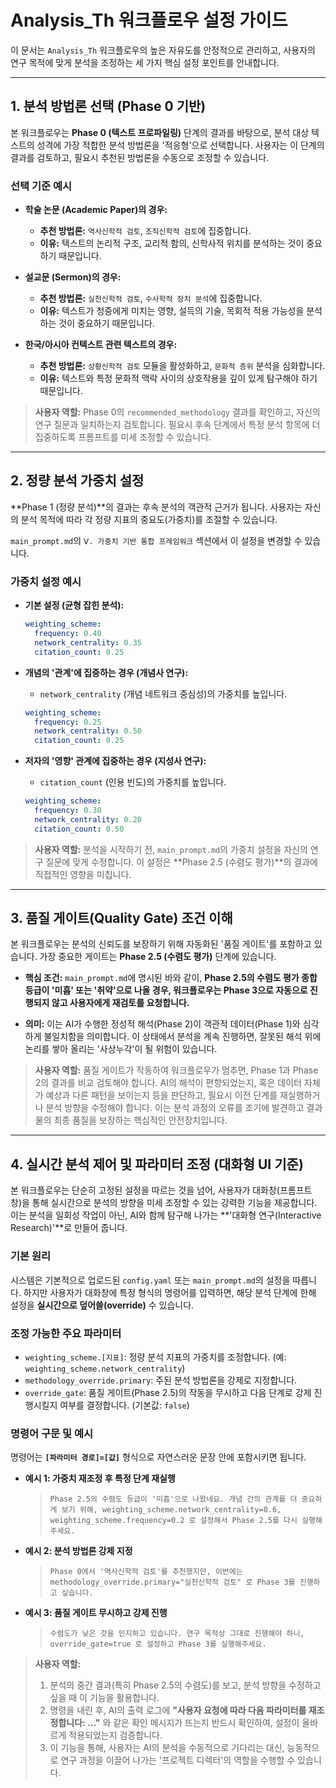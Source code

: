 # Analysis_Th 워크플로우 설정 가이드

이 문서는 `Analysis_Th` 워크플로우의 높은 자유도를 안정적으로 관리하고, 사용자의 연구 목적에 맞게 분석을 조정하는 세 가지 핵심 설정 포인트를 안내합니다.

---

## 1. 분석 방법론 선택 (Phase 0 기반)

본 워크플로우는 **Phase 0 (텍스트 프로파일링)** 단계의 결과를 바탕으로, 분석 대상 텍스트의 성격에 가장 적합한 분석 방법론을 '적응형'으로 선택합니다. 사용자는 이 단계의 결과를 검토하고, 필요시 추천된 방법론을 수동으로 조정할 수 있습니다.

### 선택 기준 예시

* **학술 논문 (Academic Paper)의 경우:**
    * **추천 방법론:** `역사신학적 검토`, `조직신학적 검토`에 집중합니다.
    * **이유:** 텍스트의 논리적 구조, 교리적 함의, 신학사적 위치를 분석하는 것이 중요하기 때문입니다.

* **설교문 (Sermon)의 경우:**
    * **추천 방법론:** `실천신학적 검토`, `수사학적 장치 분석`에 집중합니다.
    * **이유:** 텍스트가 청중에게 미치는 영향, 설득의 기술, 목회적 적용 가능성을 분석하는 것이 중요하기 때문입니다.

* **한국/아시아 컨텍스트 관련 텍스트의 경우:**
    * **추천 방법론:** `상황신학적 검토` 모듈을 활성화하고, `문화적 층위` 분석을 심화합니다.
    * **이유:** 텍스트와 특정 문화적 맥락 사이의 상호작용을 깊이 있게 탐구해야 하기 때문입니다.

> **사용자 역할:** Phase 0의 `recommended_methodology` 결과를 확인하고, 자신의 연구 질문과 일치하는지 검토합니다. 필요시 후속 단계에서 특정 분석 항목에 더 집중하도록 프롬프트를 미세 조정할 수 있습니다.

---

## 2. 정량 분석 가중치 설정

**Phase 1 (정량 분석)**의 결과는 후속 분석의 객관적 근거가 됩니다. 사용자는 자신의 분석 목적에 따라 각 정량 지표의 중요도(가중치)를 조절할 수 있습니다.

`main_prompt.md`의 `Ⅴ. 가중치 기반 통합 프레임워크` 섹션에서 이 설정을 변경할 수 있습니다.

### 가중치 설정 예시

* **기본 설정 (균형 잡힌 분석):**

    ```yaml
    weighting_scheme:
      frequency: 0.40
      network_centrality: 0.35
      citation_count: 0.25
    ```

* **개념의 '관계'에 집중하는 경우 (개념사 연구):**
    * `network_centrality` (개념 네트워크 중심성)의 가중치를 높입니다.

    ```yaml
    weighting_scheme:
      frequency: 0.25
      network_centrality: 0.50
      citation_count: 0.25
    ```

* **저자의 '영향' 관계에 집중하는 경우 (지성사 연구):**
    * `citation_count` (인용 빈도)의 가중치를 높입니다.

    ```yaml
    weighting_scheme:
      frequency: 0.30
      network_centrality: 0.20
      citation_count: 0.50
    ```

> **사용자 역할:** 분석을 시작하기 전, `main_prompt.md`의 가중치 설정을 자신의 연구 질문에 맞게 수정합니다. 이 설정은 **Phase 2.5 (수렴도 평가)**의 결과에 직접적인 영향을 미칩니다.

---

## 3. 품질 게이트(Quality Gate) 조건 이해

본 워크플로우는 분석의 신뢰도를 보장하기 위해 자동화된 '품질 게이트'를 포함하고 있습니다. 가장 중요한 게이트는 **Phase 2.5 (수렴도 평가)** 단계에 있습니다.

* **핵심 조건:** `main_prompt.md`에 명시된 바와 같이, **Phase 2.5의 수렴도 평가 종합 등급이 '미흡' 또는 '취약'으로 나올 경우, 워크플로우는 Phase 3으로 자동으로 진행되지 않고 사용자에게 재검토를 요청합니다.**

* **의미:** 이는 AI가 수행한 정성적 해석(Phase 2)이 객관적 데이터(Phase 1)와 심각하게 불일치함을 의미합니다. 이 상태에서 분석을 계속 진행하면, 잘못된 해석 위에 논리를 쌓아 올리는 '사상누각'이 될 위험이 있습니다.

> **사용자 역할:** 품질 게이트가 작동하여 워크플로우가 멈추면, Phase 1과 Phase 2의 결과를 비교 검토해야 합니다. AI의 해석이 편향되었는지, 혹은 데이터 자체가 예상과 다른 패턴을 보이는지 등을 판단하고, 필요시 이전 단계를 재실행하거나 분석 방향을 수정해야 합니다. 이는 분석 과정의 오류를 조기에 발견하고 결과물의 최종 품질을 보장하는 핵심적인 안전장치입니다.

---

## 4. 실시간 분석 제어 및 파라미터 조정 (대화형 UI 기준)

본 워크플로우는 단순히 고정된 설정을 따르는 것을 넘어, 사용자가 대화창(프롬프트 창)을 통해 실시간으로 분석의 방향을 미세 조정할 수 있는 강력한 기능을 제공합니다. 이는 분석을 일회성 작업이 아닌, AI와 함께 탐구해 나가는 **'대화형 연구(Interactive Research)'**로 만들어 줍니다.

### 기본 원리

시스템은 기본적으로 업로드된 `config.yaml` 또는 `main_prompt.md`의 설정을 따릅니다. 하지만 사용자가 대화창에 특정 형식의 명령어를 입력하면, 해당 분석 단계에 한해 설정을 **실시간으로 덮어쓸(override)** 수 있습니다.

### 조정 가능한 주요 파라미터

* `weighting_scheme.[지표]`: 정량 분석 지표의 가중치를 조정합니다. (예: `weighting_scheme.network_centrality`)
* `methodology_override.primary`: 주된 분석 방법론을 강제로 지정합니다.
* `override_gate`: 품질 게이트(Phase 2.5)의 작동을 무시하고 다음 단계로 강제 진행시킬지 여부를 결정합니다. (기본값: `false`)

### 명령어 구문 및 예시

명령어는 **`[파라미터 경로]=[값]`** 형식으로 자연스러운 문장 안에 포함시키면 됩니다.

* **예시 1: 가중치 재조정 후 특정 단계 재실행**
    > `Phase 2.5의 수렴도 등급이 '미흡'으로 나왔네요. 개념 간의 관계를 더 중요하게 보기 위해, weighting_scheme.network_centrality=0.6, weighting_scheme.frequency=0.2 로 설정해서 Phase 2.5를 다시 실행해주세요.`

* **예시 2: 분석 방법론 강제 지정**
    > `Phase 0에서 '역사신학적 검토'를 추천했지만, 이번에는 methodology_override.primary="실천신학적 검토" 로 Phase 3를 진행하고 싶습니다.`

* **예시 3: 품질 게이트 무시하고 강제 진행**
    > `수렴도가 낮은 것을 인지하고 있습니다. 연구 목적상 그대로 진행해야 하니, override_gate=true 로 설정하고 Phase 3를 실행해주세요.`

> **사용자 역할:**
>
> 1. 분석의 중간 결과(특히 Phase 2.5의 수렴도)를 보고, 분석 방향을 수정하고 싶을 때 이 기능을 활용합니다.
> 2. 명령을 내린 후, AI의 출력 로그에 **"사용자 요청에 따라 다음 파라미터를 재조정합니다: ..."** 와 같은 확인 메시지가 뜨는지 반드시 확인하여, 설정이 올바르게 적용되었는지 검증합니다.
> 3. 이 기능을 통해, 사용자는 AI의 분석을 수동적으로 기다리는 대신, 능동적으로 연구 과정을 이끌어 나가는 '프로젝트 디렉터'의 역할을 수행할 수 있습니다.

